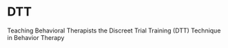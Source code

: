# DTT
Teaching Behavioral Therapists the Discreet Trial Training (DTT) Technique in Behavior Therapy
